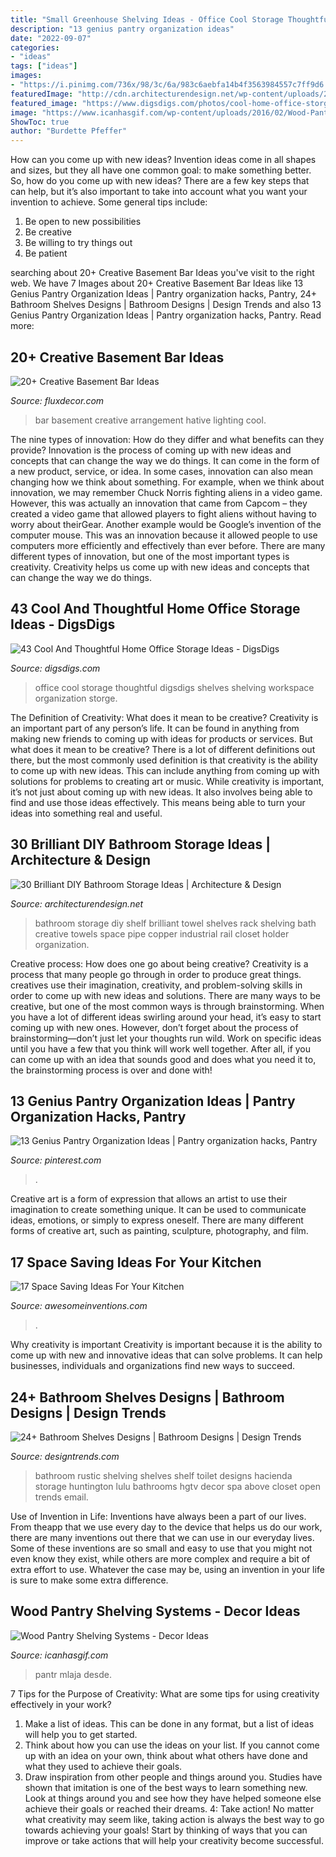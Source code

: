 ```yaml
---
title: "Small Greenhouse Shelving Ideas - Office Cool Storage Thoughtful Digsdigs Shelves Shelving Workspace Organization Storge"
description: "13 genius pantry organization ideas"
date: "2022-09-07"
categories:
- "ideas"
tags: ["ideas"]
images:
- "https://i.pinimg.com/736x/98/3c/6a/983c6aebfa14b4f3563984557c7ff9d6.jpg"
featuredImage: "http://cdn.architecturendesign.net/wp-content/uploads/2014/08/diy-bathroom-storage-ideas-7.jpg"
featured_image: "https://www.digsdigs.com/photos/cool-home-office-storge-ideas-33.jpg"
image: "https://www.icanhasgif.com/wp-content/uploads/2016/02/Wood-Pantry-Shelving-Systems.jpg"
ShowToc: true
author: "Burdette Pfeffer"
---
```



How can you come up with new ideas?
Invention ideas come in all shapes and sizes, but they all have one common goal: to make something better. So, how do you come up with new ideas? There are a few key steps that can help, but it’s also important to take into account what you want your invention to achieve. Some general tips include: 
1. Be open to new possibilities 
2. Be creative 
3. Be willing to try things out 
4. Be patient 

	

		
searching about 20+ Creative Basement Bar Ideas you've visit to the right web. We have 7 Images about 20+ Creative Basement Bar Ideas like 13 Genius Pantry Organization Ideas | Pantry organization hacks, Pantry, 24+ Bathroom Shelves Designs | Bathroom Designs | Design Trends and also 13 Genius Pantry Organization Ideas | Pantry organization hacks, Pantry. Read more:
		
    
## 20+ Creative Basement Bar Ideas

<img loading=lazy src="http://fluxdecor.com/wp-content/uploads/2014/05/basement-bar-ideas/13-wall-arrangement.jpg" onerror="this.onerror=null;this.src='https://tse2.mm.bing.net/th?id=OIP.cFNCNa6iVc-TO7xSlDm1QQHaJ3&amp;pid=15.1';" alt="20+ Creative Basement Bar Ideas">

_Source: fluxdecor.com_

>bar basement creative arrangement hative lighting cool. 

	

The nine types of innovation: How do they differ and what benefits can they provide?
Innovation is the process of coming up with new ideas and concepts that can change the way we do things. It can come in the form of a new product, service, or idea. In some cases, innovation can also mean changing how we think about something. For example, when we think about innovation, we may remember Chuck Norris fighting aliens in a video game. However, this was actually an innovation that came from Capcom – they created a video game that allowed players to fight aliens without having to worry about theirGear. Another example would be Google’s invention of the computer mouse. This was an innovation because it allowed people to use computers more efficiently and effectively than ever before. There are many different types of innovation, but one of the most important types is creativity. Creativity helps us come up with new ideas and concepts that can change the way we do things.

    
## 43 Cool And Thoughtful Home Office Storage Ideas - DigsDigs

<img loading=lazy src="https://www.digsdigs.com/photos/cool-home-office-storge-ideas-33.jpg" onerror="this.onerror=null;this.src='https://tse3.mm.bing.net/th?id=OIP.qW0JaWr9vUcmJ80UynPHOwHaJ4&amp;pid=15.1';" alt="43 Cool And Thoughtful Home Office Storage Ideas - DigsDigs">

_Source: digsdigs.com_

>office cool storage thoughtful digsdigs shelves shelving workspace organization storge. 

	

The Definition of Creativity: What does it mean to be creative?
Creativity is an important part of any person’s life. It can be found in anything from making new friends to coming up with ideas for products or services. But what does it mean to be creative? There is a lot of different definitions out there, but the most commonly used definition is that creativity is the ability to come up with new ideas. This can include anything from coming up with solutions for problems to creating art or music. While creativity is important, it’s not just about coming up with new ideas. It also involves being able to find and use those ideas effectively. This means being able to turn your ideas into something real and useful.

    
## 30 Brilliant DIY Bathroom Storage Ideas | Architecture &amp; Design

<img loading=lazy src="http://cdn.architecturendesign.net/wp-content/uploads/2014/08/diy-bathroom-storage-ideas-7.jpg" onerror="this.onerror=null;this.src='https://tse1.mm.bing.net/th?id=OIP.SWMV8u34vxFvanTNIgEJhQHaNK&amp;pid=15.1';" alt="30 Brilliant DIY Bathroom Storage Ideas | Architecture &amp; Design">

_Source: architecturendesign.net_

>bathroom storage diy shelf brilliant towel shelves rack shelving bath creative towels space pipe copper industrial rail closet holder organization. 

	

Creative process: How does one go about being creative?
Creativity is a process that many people go through in order to produce great things. creatives use their imagination, creativity, and problem-solving skills in order to come up with new ideas and solutions. There are many ways to be creative, but one of the most common ways is through brainstorming. When you have a lot of different ideas swirling around your head, it’s easy to start coming up with new ones. However, don’t forget about the process of brainstorming—don’t just let your thoughts run wild. Work on specific ideas until you have a few that you think will work well together. After all, if you can come up with an idea that sounds good and does what you need it to, the brainstorming process is over and done with!

    
## 13 Genius Pantry Organization Ideas | Pantry Organization Hacks, Pantry

<img loading=lazy src="https://i.pinimg.com/736x/98/3c/6a/983c6aebfa14b4f3563984557c7ff9d6.jpg" onerror="this.onerror=null;this.src='https://tse3.mm.bing.net/th?id=OIP.YhYn1EBa1FAaQyfEsI53gQHaNH&amp;pid=15.1';" alt="13 Genius Pantry Organization Ideas | Pantry organization hacks, Pantry">

_Source: pinterest.com_

>. 

	

Creative art is a form of expression that allows an artist to use their imagination to create something unique. It can be used to communicate ideas, emotions, or simply to express oneself. There are many different forms of creative art, such as painting, sculpture, photography, and film.

    
## 17 Space Saving Ideas For Your Kitchen

<img loading=lazy src="https://www.awesomeinventions.com/wp-content/uploads/2014/11/use-wall-space.jpg" onerror="this.onerror=null;this.src='https://tse3.mm.bing.net/th?id=OIP.LkbGvtV4uMMeQ2xcwfAz9AHaKX&amp;pid=15.1';" alt="17 Space Saving Ideas For Your Kitchen">

_Source: awesomeinventions.com_

>. 

	

Why creativity is important
Creativity is important because it is the ability to come up with new and innovative ideas that can solve problems. It can help businesses, individuals and organizations find new ways to succeed.

    
## 24+ Bathroom Shelves Designs | Bathroom Designs | Design Trends

<img loading=lazy src="https://images.designtrends.com/wp-content/uploads/2016/03/02055742/Small-Rustic-Bathroom-Shelving.jpeg" onerror="this.onerror=null;this.src='https://tse4.mm.bing.net/th?id=OIP.LRw4LPskMZCBOkHw3dH4YgHaJ4&amp;pid=15.1';" alt="24+ Bathroom Shelves Designs | Bathroom Designs | Design Trends">

_Source: designtrends.com_

>bathroom rustic shelving shelves shelf toilet designs hacienda storage huntington lulu bathrooms hgtv decor spa above closet open trends email. 

	

Use of Invention in Life:
Inventions have always been a part of our lives. From theapp that we use every day to the device that helps us do our work, there are many inventions out there that we can use in our everyday lives. Some of these inventions are so small and easy to use that you might not even know they exist, while others are more complex and require a bit of extra effort to use. Whatever the case may be, using an invention in your life is sure to make some extra difference.

    
## Wood Pantry Shelving Systems - Decor Ideas

<img loading=lazy src="https://www.icanhasgif.com/wp-content/uploads/2016/02/Wood-Pantry-Shelving-Systems.jpg" onerror="this.onerror=null;this.src='https://tse4.mm.bing.net/th?id=OIP.qLe9Htws5rrBHWGiwHcCygHaLI&amp;pid=15.1';" alt="Wood Pantry Shelving Systems - Decor Ideas">

_Source: icanhasgif.com_

>pantr mlaja desde. 

	

7 Tips for the Purpose of Creativity: What are some tips for using creativity effectively in your work?
1. Make a list of ideas. This can be done in any format, but a list of ideas will help you to get started.
2. Think about how you can use the ideas on your list. If you cannot come up with an idea on your own, think about what others have done and what they used to achieve their goals.
3. Draw inspiration from other people and things around you. Studies have shown that imitation is one of the best ways to learn something new. Look at things around you and see how they have helped someone else achieve their goals or reached their dreams.
4: Take action! No matter what creativity may seem like, taking action is always the best way to go towards achieving your goals! Start by thinking of ways that you can improve or take actions that will help your creativity become successful.

